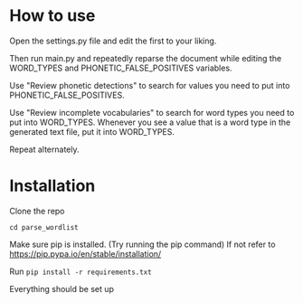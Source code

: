 # How to use
Open the settings.py file and edit the first to your liking. 

Then run main.py and repeatedly reparse the document while editing the WORD_TYPES and PHONETIC_FALSE_POSITIVES variables.

Use "Review phonetic detections" to search for values you need to put into PHONETIC_FALSE_POSITIVES.

Use "Review incomplete vocabularies" to search for word types you need to put into WORD_TYPES.
Whenever you see a value that is a word type in the generated text file, put it into WORD_TYPES.

Repeat alternately.

# Installation
Clone the repo

`cd parse_wordlist`

Make sure pip is installed. (Try running the pip command) 
If not refer to https://pip.pypa.io/en/stable/installation/

Run `pip install -r requirements.txt`

Everything should be set up
